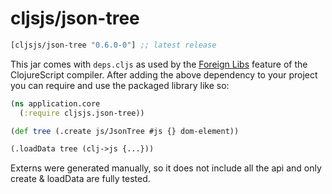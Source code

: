 # cljsjs/json-tree

[](dependency)
```clojure
[cljsjs/json-tree "0.6.0-0"] ;; latest release
```
[](/dependency)

This jar comes with `deps.cljs` as used by the [Foreign Libs][flibs] feature
of the ClojureScript compiler. After adding the above dependency to your project
you can require and use the packaged library like so:

```clojure
(ns application.core
  (:require cljsjs.json-tree))

(def tree (.create js/JsonTree #js {} dom-element))

(.loadData tree (clj->js {...}))
```

Externs were generated manually, so it does not include all the api and only create & loadData are fully tested.

[flibs]: https://clojurescript.org/reference/packaging-foreign-deps
